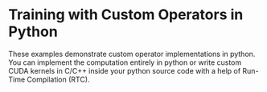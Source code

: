 # Training with Custom Operators in Python

These examples demonstrate custom operator implementations in python. 
You can implement the computation entirely in python or write custom CUDA kernels in C/C++ inside your python source code with a help of Run-Time Compilation (RTC).
